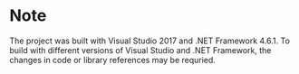 # Note 
The project was built with Visual Studio 2017 and .NET Framework 4.6.1. 
To build with different versions of Visual Studio and .NET Framework, the changes in code or library references may be requried.
